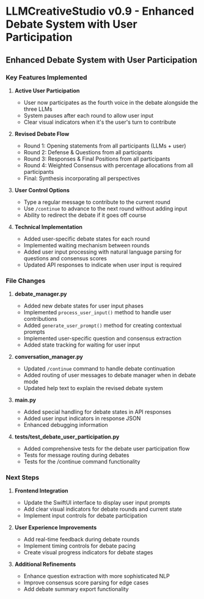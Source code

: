 # LLMCreativeStudio v0.9 - Enhanced Debate System with User Participation

## Enhanced Debate System with User Participation

### Key Features Implemented

1. **Active User Participation**
   - User now participates as the fourth voice in the debate alongside the three LLMs
   - System pauses after each round to allow user input
   - Clear visual indicators when it's the user's turn to contribute

2. **Revised Debate Flow**
   - Round 1: Opening statements from all participants (LLMs + user)
   - Round 2: Defense & Questions from all participants
   - Round 3: Responses & Final Positions from all participants
   - Round 4: Weighted Consensus with percentage allocations from all participants
   - Final: Synthesis incorporating all perspectives

3. **User Control Options**
   - Type a regular message to contribute to the current round
   - Use `/continue` to advance to the next round without adding input
   - Ability to redirect the debate if it goes off course

4. **Technical Implementation**
   - Added user-specific debate states for each round
   - Implemented waiting mechanism between rounds
   - Added user input processing with natural language parsing for questions and consensus scores
   - Updated API responses to indicate when user input is required

### File Changes

1. **debate_manager.py**
   - Added new debate states for user input phases
   - Implemented `process_user_input()` method to handle user contributions
   - Added `generate_user_prompt()` method for creating contextual prompts
   - Implemented user-specific question and consensus extraction
   - Added state tracking for waiting for user input

2. **conversation_manager.py**
   - Updated `/continue` command to handle debate continuation
   - Added routing of user messages to debate manager when in debate mode
   - Updated help text to explain the revised debate system

3. **main.py**
   - Added special handling for debate states in API responses
   - Added user input indicators in response JSON
   - Enhanced debugging information

4. **tests/test_debate_user_participation.py**
   - Added comprehensive tests for the debate user participation flow
   - Tests for message routing during debates
   - Tests for the /continue command functionality

### Next Steps

1. **Frontend Integration**
   - Update the SwiftUI interface to display user input prompts
   - Add clear visual indicators for debate rounds and current state
   - Implement input controls for debate participation

2. **User Experience Improvements**
   - Add real-time feedback during debate rounds
   - Implement timing controls for debate pacing
   - Create visual progress indicators for debate stages

3. **Additional Refinements**
   - Enhance question extraction with more sophisticated NLP
   - Improve consensus score parsing for edge cases
   - Add debate summary export functionality
